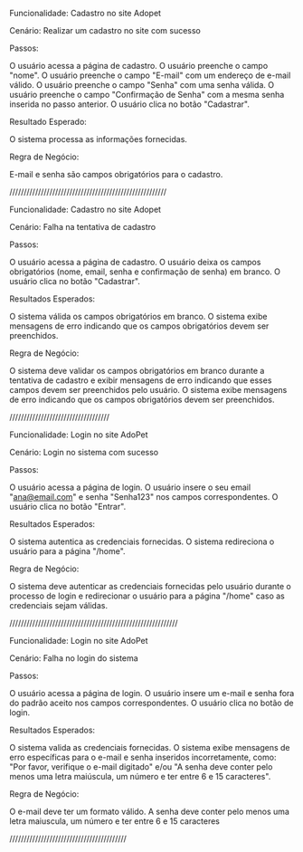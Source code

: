 Funcionalidade: Cadastro no site Adopet

Cenário: Realizar um cadastro no site com sucesso

Passos:

O usuário acessa a página de cadastro.
O usuário preenche o campo "nome".
O usuário preenche o campo "E-mail" com um endereço de e-mail válido.
O usuário preenche o campo "Senha" com uma senha válida.
O usuário preenche o campo "Confirmação de Senha" com a mesma senha inserida no passo anterior.
O usuário clica no botão "Cadastrar".

Resultado Esperado:

O sistema processa as informações fornecidas.

Regra de Negócio:

E-mail e senha são campos obrigatórios para o cadastro.

///////////////////////////////////////////////////////

Funcionalidade: Cadastro no site Adopet

Cenário: Falha na tentativa de cadastro

Passos:

O usuário acessa a página de cadastro.
O usuário deixa os campos obrigatórios (nome, email, senha e confirmação de senha) em branco.
O usuário clica no botão "Cadastrar".

Resultados Esperados:

O sistema válida os campos obrigatórios em branco.
O sistema exibe mensagens de erro indicando que os campos obrigatórios devem ser preenchidos.

Regra de Negócio:

O sistema deve validar os campos obrigatórios em branco durante a tentativa de cadastro e exibir mensagens de erro indicando que esses campos devem ser preenchidos pelo usuário.
O sistema exibe mensagens de erro indicando que os campos obrigatórios devem ser preenchidos.


///////////////////////////////////

Funcionalidade: Login no site AdoPet

Cenário: Login no sistema com sucesso

Passos: 

O usuário acessa a página de login.
O usuário insere o seu email "ana@email.com" e senha "Senha123" nos campos correspondentes.
O usuário clica no botão "Entrar".

Resultados Esperados:

O sistema autentica as credenciais fornecidas.
O sistema redireciona o usuário para a página "/home".

Regra de Negócio:

O sistema deve autenticar as credenciais fornecidas pelo usuário durante o processo de login e redirecionar o usuário para a página "/home" caso as credenciais sejam válidas.

///////////////////////////////////////////////////////////

Funcionalidade: Login no site AdoPet

Cenário: Falha no login do sistema

Passos:

O usuário acessa a página de login.
O usuário insere um e-mail e senha fora do padrão aceito nos campos correspondentes.
O usuário clica no botão de login.

Resultados Esperados:

O sistema valida as credenciais fornecidas.
O sistema exibe mensagens de erro específicas para o e-mail e senha inseridos incorretamente, como: "Por favor, verifique o e-mail digitado" e/ou "A senha deve conter pelo menos uma letra maiúscula, um número e ter entre 6 e 15 caracteres".

Regra de Negócio:

O e-mail deve ter um formato válido.
A senha deve conter pelo menos uma letra maiuscula, um número e ter entre 6 e 15 caracteres

/////////////////////////////////////////